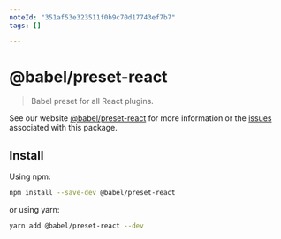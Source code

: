 ```yaml
---
noteId: "351af53e323511f0b9c70d17743ef7b7"
tags: []

---
```


# @babel/preset-react

> Babel preset for all React plugins.

See our website [@babel/preset-react](https://babeljs.io/docs/babel-preset-react) for more information or the [issues](https://github.com/babel/babel/issues?utf8=%E2%9C%93&q=is%3Aissue+label%3A%22area%3A%20react%22+is%3Aopen) associated with this package.

## Install

Using npm:

```sh
npm install --save-dev @babel/preset-react
```

or using yarn:

```sh
yarn add @babel/preset-react --dev
```
